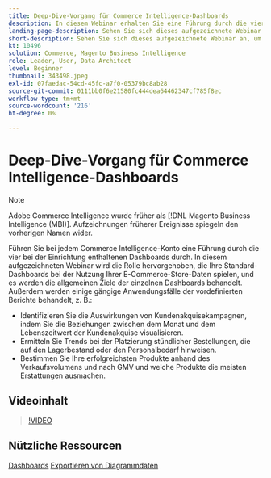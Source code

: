 ```yaml
---
title: Deep-Dive-Vorgang für Commerce Intelligence-Dashboards
description: In diesem Webinar erhalten Sie eine Führung durch die vier Dashboards, die bei der Einrichtung jedes Commerce Intelligence-Kontos enthalten sind.
landing-page-description: Sehen Sie sich dieses aufgezeichnete Webinar an, um sich einen Überblick über die vier Dashboards zu verschaffen, die bei der Einrichtung jedes Commerce Intelligence-Kontos zur Verfügung stehen.
short-description: Sehen Sie sich dieses aufgezeichnete Webinar an, um sich einen Überblick über die vier Dashboards zu verschaffen, die bei der Einrichtung jedes Commerce Intelligence-Kontos zur Verfügung stehen.
kt: 10496
solution: Commerce, Magento Business Intelligence
role: Leader, User, Data Architect
level: Beginner
thumbnail: 343498.jpeg
exl-id: 07faedac-54cd-45fc-a7f0-05379bc8ab28
source-git-commit: 0111bb0f6e21580fc444dea64462347cf785f8ec
workflow-type: tm+mt
source-wordcount: '216'
ht-degree: 0%

---
```


# Deep-Dive-Vorgang für Commerce Intelligence-Dashboards

>[!NOTE]
>
>Adobe Commerce Intelligence wurde früher als [!DNL Magento Business Intelligence (MBI)]. Aufzeichnungen früherer Ereignisse spiegeln den vorherigen Namen wider.

Führen Sie bei jedem Commerce Intelligence-Konto eine Führung durch die vier bei der Einrichtung enthaltenen Dashboards durch. In diesem aufgezeichneten Webinar wird die Rolle hervorgehoben, die Ihre Standard-Dashboards bei der Nutzung Ihrer E-Commerce-Store-Daten spielen, und es werden die allgemeinen Ziele der einzelnen Dashboards behandelt. Außerdem werden einige gängige Anwendungsfälle der vordefinierten Berichte behandelt, z. B.:

- Identifizieren Sie die Auswirkungen von Kundenakquisekampagnen, indem Sie die Beziehungen zwischen dem Monat und dem Lebenszeitwert der Kundenakquise visualisieren.
- Ermitteln Sie Trends bei der Platzierung stündlicher Bestellungen, die auf den Lagerbestand oder den Personalbedarf hinweisen.
- Bestimmen Sie Ihre erfolgreichsten Produkte anhand des Verkaufsvolumens und nach GMV und welche Produkte die meisten Erstattungen ausmachen.

## Videoinhalt

>[!VIDEO](https://video.tv.adobe.com/v/343498?quality=12&learn=on)

## Nützliche Ressourcen

[Dashboards](https://experienceleague.adobe.com/docs/commerce-business-intelligence/mbi/build/dashboards/ess-dashboards.html)
[Exportieren von Diagrammdaten](https://experienceleague.adobe.com/docs/commerce-business-intelligence/mbi/build/share/exp-chart-dash.html)
